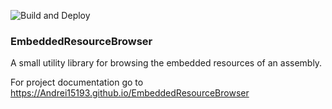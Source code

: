 ![Build and Deploy](https://github.com/Andrei15193/EmbeddedResourceBrowser/workflows/Build%20and%20Deploy/badge.svg?branch=master)

### EmbeddedResourceBrowser
A small utility library for browsing the embedded resources of an assembly.

For project documentation go to https://Andrei15193.github.io/EmbeddedResourceBrowser
